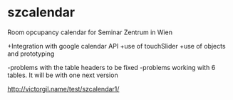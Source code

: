 szcalendar
==========

Room opcupancy calendar for Seminar Zentrum in Wien

+Integration with google calendar API
+use of touchSlider
+use of objects and prototyping

-problems with the table headers to be fixed
-problems working with 6 tables. It will be with one next version

http://victorgil.name/test/szcalendar1/
